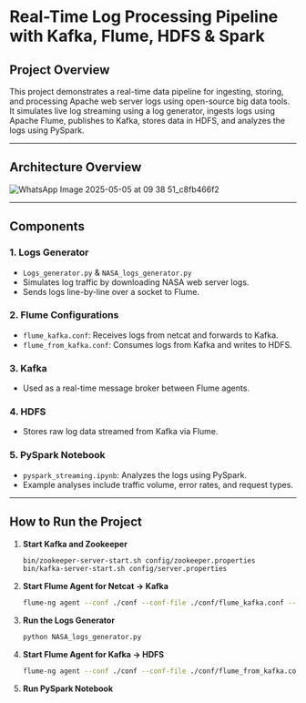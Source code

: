 # Real-Time Log Processing Pipeline with Kafka, Flume, HDFS & Spark

##  Project Overview

This project demonstrates a real-time data pipeline for ingesting, storing, and processing Apache web server logs using open-source big data tools. It simulates live log streaming using a log generator, ingests logs using Apache Flume, publishes to Kafka, stores data in HDFS, and analyzes the logs using PySpark.

---

##  Architecture Overview

![WhatsApp Image 2025-05-05 at 09 38 51_c8fb466f2](https://github.com/user-attachments/assets/4f7f544b-6992-4e84-b22e-83f81b22e7f6)

---

##  Components

### 1. Logs Generator
- `Logs_generator.py` & `NASA_logs_generator.py`
- Simulates log traffic by downloading NASA web server logs.
- Sends logs line-by-line over a socket to Flume.

### 2. Flume Configurations
- `flume_kafka.conf`: Receives logs from netcat and forwards to Kafka.
- `flume_from_kafka.conf`: Consumes logs from Kafka and writes to HDFS.

### 3. Kafka
- Used as a real-time message broker between Flume agents.

### 4. HDFS
- Stores raw log data streamed from Kafka via Flume.

### 5. PySpark Notebook
- `pyspark_streaming.ipynb`: Analyzes the logs using PySpark.
- Example analyses include traffic volume, error rates, and request types.

---

##  How to Run the Project

1. **Start Kafka and Zookeeper**

   ```bash
   bin/zookeeper-server-start.sh config/zookeeper.properties
   bin/kafka-server-start.sh config/server.properties
   ```
2. **Start Flume Agent for Netcat → Kafka**
   ```bash
   flume-ng agent --conf ./conf --conf-file ./conf/flume_kafka.conf --name agent -Dflume.root.logger=INFO,console

   ```
3. **Run the Logs Generator**
   ```bash
   python NASA_logs_generator.py


   ```
4. **Start Flume Agent for Kafka → HDFS**
   ```bash
   flume-ng agent --conf ./conf --conf-file ./conf/flume_from_kafka.conf --name agent -Dflume.root.logger=INFO,console

   ```

5. **Run PySpark Notebook**
